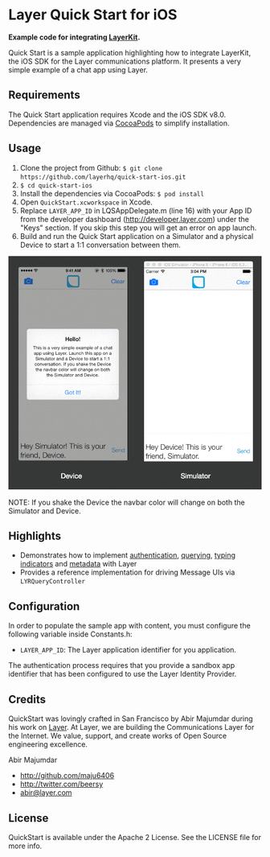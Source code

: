 # Layer Quick Start for iOS

**Example code for integrating [LayerKit](https://layer.com/).**

Quick Start is a sample application highlighting how to integrate LayerKit, the iOS SDK for the Layer communications platform. It presents a very simple example of a chat app using Layer.

## Requirements

The Quick Start application requires Xcode and the iOS SDK v8.0. Dependencies are managed via [CocoaPods](http://cocoapods.org/) to simplify installation.

## Usage

1. Clone the project from Github: `$ git clone https://github.com/layerhq/quick-start-ios.git`
2. `$ cd quick-start-ios`
3. Install the dependencies via CocoaPods: `$ pod install`
4. Open `QuickStart.xcworkspace` in Xcode.
5. Replace `LAYER_APP_ID` in LQSAppDelegate.m (line 16) with your App ID from the developer dashboard (http://developer.layer.com) under the "Keys" section.  If you skip this step you will get an error on app launch.
6. Build and run the Quick Start application on a Simulator and a physical Device to start a 1:1 conversation between them.

![Quick-Start gif](Assets/quick-start-preview.gif)


NOTE: If you shake the Device the navbar color will change on both the Simulator and Device.

## Highlights

* Demonstrates how to implement [authentication](https://developer.layer.com/docs/ios/integration#authentication), [querying](https://developer.layer.com/docs/ios/integration#querying), [typing indicators](https://developer.layer.com/docs/ios/integration#typing-indicator) and [metadata](https://developer.layer.com/docs/ios/integration#metadata) with Layer
* Provides a reference implementation for driving Message UIs via `LYRQueryController`

## Configuration

In order to populate the sample app with content, you must configure the following variable inside Constants.h:

* `LAYER_APP_ID`: The Layer application identifier for you application.

The authentication process requires that you provide a sandbox app identifier that has been configured to use the Layer Identity Provider.

## Credits

QuickStart was lovingly crafted in San Francisco by Abir Majumdar during his work on [Layer](http://layer.com). At Layer, we are building the Communications Layer for the Internet. We value, support, and create works of Open Source engineering excellence.

Abir Majumdar

- http://github.com/maju6406
- http://twitter.com/beersy
- abir@layer.com

## License

QuickStart is available under the Apache 2 License. See the LICENSE file for more info.
